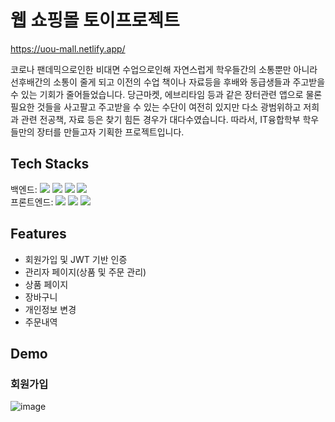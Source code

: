 # 웹 쇼핑몰 토이프로젝트

https://uou-mall.netlify.app/

코로나 팬데믹으로인한 비대면 수업으로인해 자연스럽게 학우들간의 소통뿐만 아니라 선후배간의 소통이 줄게 되고 이전의 수업 책이나 자료등을 후배와 동급생들과 주고받을 수 있는 기회가 줄어들었습니다.
당근마켓, 에브리타임 등과 같은 장터관련 앱으로 물론 필요한 것들을 사고팔고 주고받을 수 있는 수단이 여전히 있지만 다소 광범위하고 저희과 관련 전공책, 자료 등은 찾기 힘든 경우가 대다수였습니다. 
따라서, IT융합학부 학우들만의 장터를 만들고자 기획한 프로젝트입니다.


## Tech Stacks
<div>
<row>
백엔드: 
<img src="https://img.shields.io/badge/Java-007396?style=flat-square&logo=Java&logoColor=white"/>
<img src="https://img.shields.io/badge/Spring Boot-6DB33F?style=flat-square&logo=Spring Boot&logoColor=white"/>
<img src="https://img.shields.io/badge/MariaDB-003545?style=flat-square&logo=MariaDB&logoColor=white"/>
<img src="https://img.shields.io/badge/Redis-DC382D?style=flat-square&logo=Redis&logoColor=white"/>
</row>
</div>
<div>
<row>
프론트엔드: 
<img src="https://img.shields.io/badge/Javascript-F7DF1E?style=flat-square&logo=Javascript&logoColor=white"/>
<img src="https://img.shields.io/badge/React-61DAFB?style=flat-square&logo=React&logoColor=white"/>
<img src="https://img.shields.io/badge/Redux-764ABC?style=flat-square&logo=Redux&logoColor=white"/>
</row>
</div>

## Features
- 회원가입 및 JWT 기반 인증
- 관리자 페이지(상품 및 주문 관리)
- 상품 페이지
- 장바구니
- 개인정보 변경
- 주문내역

## Demo

### 회원가입
![image](https://user-images.githubusercontent.com/111430281/223152589-c7c834fc-946e-430f-8552-d1060d3dc744.jpg)
